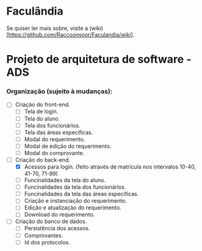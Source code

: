 # Faculândia
Se quiser ler mais sobre, visite a (wiki)[https://github.com/Raccoonvoor/Faculandia/wiki].
# Projeto de arquitetura de software - ADS

### Organização (sujeito à mudanças):

- [ ] Criação do front-end.
    - [ ] Tela de login.
    - [ ] Tela do aluno.
    - [ ] Tela dos funcionários.
    - [ ] Tela das áreas específicas.
    - [ ] Modal do requerimento.
    - [ ] Modal de edição do requerimento.
    - [ ] Modal do comprovante.
- [ ] Criação do back-end.
    - [x] Acessos para login. (feito através de matrícula nos intervalos 10-40, 41-70, 71-99)
    - [ ] Funcinalidades da tela do aluno.
    - [ ] Funcinalidades da tela dos funcionários.
    - [ ] Funcinalidades da tela das áreas específicas.
    - [ ] Criação e instanciação do requerimento.
    - [ ] Edição e atualização do requerimento.
    - [ ] Download do requerimento.
- [ ] Criação do banco de dados.
    - [ ] Persistência dos acessos.
    - [ ] Comprovantes.
    - [ ] Id dos protocolos.
